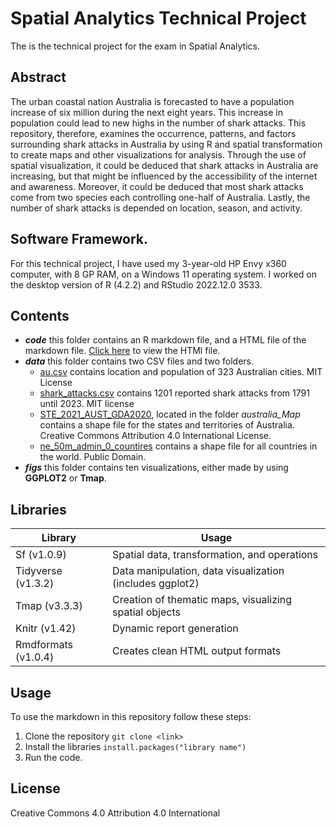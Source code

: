 # Spatial Analytics Technical Project
The is the technical project for the exam in Spatial Analytics. 

## Abstract
The urban coastal nation Australia is forecasted to have a population increase of six million during the next eight years. This increase in population could lead to new highs in the number of shark attacks. This repository, therefore, examines the occurrence, patterns, and factors surrounding shark attacks in Australia by using R and spatial transformation to create maps and other visualizations for analysis. Through the use of spatial visualization, it could be deduced that shark attacks in Australia are increasing, but that might be influenced by the accessibility of the internet and awareness. Moreover, it could be deduced that most shark attacks come from two species each controlling one-half of Australia. Lastly, the number of shark attacks is depended on location, season, and activity.

## Software Framework. 
For this technical project, I have used my 3-year-old HP Envy x360 computer, with 8 GP RAM, on a Windows 11 operating system. I worked on the desktop version of R (4.2.2) and RStudio 2022.12.0 3533.

## Contents 
- ***code*** this folder contains an R markdown file, and a HTML file of the markdown file. [Click here](https://htmlpreview.github.io/?https://github.com/Augustseverinandersen/spatial_analytics_technical_project/blob/master/code/shark_attacks_australia.html) to view the HTMl file.
- ***data*** this folder contains two CSV files and two folders.
  - [au.csv](https://simplemaps.com/data/au-cities) contains location and population of 323 Australian cities. MIT License
  - [shark_attacks.csv](https://zenodo.org/record/7608411#.ZEZtSXZBxD8 ) contains 1201 reported shark attacks from 1791 until 2023. MIT license
  - [STE_2021_AUST_GDA2020](https://www.abs.gov.au/statistics/standards/australian-statistical-geography-standard-asgs-edition-3/jul2021-jun2026/access-and-downloads/digital-boundary-files#metadata-for-digital-boundary-files), located in the folder *australia_Map* contains a shape file for the states and territories of Australia. Creative Commons Attribution 4.0 International License.
  - [ne_50m_admin_0_countires](https://www.naturalearthdata.com/downloads/50m-cultural-vectors/50m-admin-0-countries-2/ ) contains a shape file for all countries in the world.  Public Domain.
- ***figs*** this folder contains ten visualizations, either made by using __GGPLOT2__ or __Tmap__.

## Libraries 
| Library         | Usage                                             |
|-----------------|---------------------------------------------------|
| Sf (v1.0.9)     | Spatial data, transformation, and operations      |
| Tidyverse (v1.3.2) | Data manipulation, data visualization (includes ggplot2) |
| Tmap (v3.3.3)   | Creation of thematic maps, visualizing spatial objects |
| Knitr (v1.42)   | Dynamic report generation                         |
| Rmdformats (v1.0.4) | Creates clean HTML output formats                |


## Usage 
To use the markdown in this repository follow these steps:
1. Clone the repository ```git clone <link>```
2. Install the libraries ``install.packages("library name")``
3. Run the code.

## License 
Creative Commons 4.0 Attribution 4.0 International
